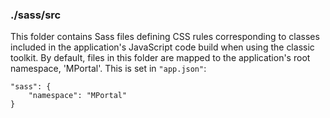 ### ./sass/src

This folder contains Sass files defining CSS rules corresponding to classes
included in the application's JavaScript code build when using the classic toolkit.
By default, files in this folder are mapped to the application's root namespace, 'MPortal'.
This is set in `"app.json"`:

    "sass": {
        "namespace": "MPortal"
    }